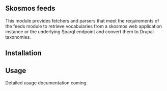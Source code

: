 Skosmos feeds
-------------

This module provides fetchers and parsers that meet the requirements of the feeds module to retrieve vocabularies from a skosmos web application instance or the underlying Sparql endpoint and convert them to Drupal taxonomies.


Installation
------------




Usage
------

Detailed usage documentation coming.
